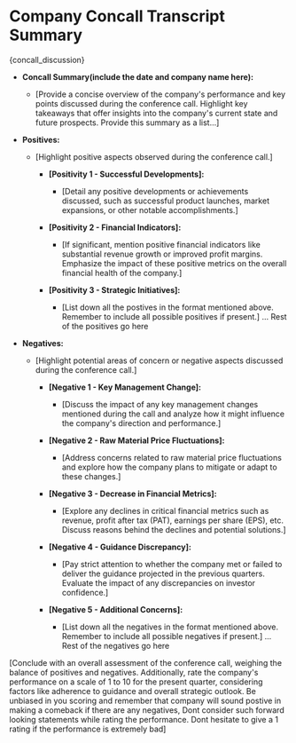 # Company Concall Transcript Summary
{concall_discussion}
- **Concall Summary(include the date and company name here):**
    - [Provide a concise overview of the company's performance and key points discussed during the conference call. Highlight key takeaways that offer insights into the company's current state and future prospects. Provide this summary as a list...]

- **Positives:**
    - [Highlight positive aspects observed during the conference call.]

        - **[Positivity 1 - Successful Developments]:**
            - [Detail any positive developments or achievements discussed, such as successful product launches, market expansions, or other notable accomplishments.]

        - **[Positivity 2 - Financial Indicators]:**
            - [If significant, mention positive financial indicators like substantial revenue growth or improved profit margins. Emphasize the impact of these positive metrics on the overall financial health of the company.]

        - **[Positivity 3 - Strategic Initiatives]:**
            - [List down all the postives in the format mentioned above. Remember to include all possible positives if present.]
        ... Rest of the positives go here

- **Negatives:**
    - [Highlight potential areas of concern or negative aspects discussed during the conference call.]

        - **[Negative 1 - Key Management Change]:**
            - [Discuss the impact of any key management changes mentioned during the call and analyze how it might influence the company's direction and performance.]

        - **[Negative 2 - Raw Material Price Fluctuations]:**
            - [Address concerns related to raw material price fluctuations and explore how the company plans to mitigate or adapt to these changes.]

        - **[Negative 3 - Decrease in Financial Metrics]:**
            - [Explore any declines in critical financial metrics such as revenue, profit after tax (PAT), earnings per share (EPS), etc. Discuss reasons behind the declines and potential solutions.]

        - **[Negative 4 - Guidance Discrepancy]:**
            - [Pay strict attention to whether the company met or failed to deliver the guidance projected in the previous quarters. Evaluate the impact of any discrepancies on investor confidence.]

        - **[Negative 5 - Additional Concerns]:**
            - [List down all the negatives in the format mentioned above. Remember to include all possible negatives if present.]
        ... Rest of the negatives go here

[Conclude with an overall assessment of the conference call, weighing the balance of positives and negatives. Additionally, rate the company's performance on a scale of 1 to 10 for the present quarter, considering factors like adherence to guidance and overall strategic outlook. Be unbiased in you scoring and remember that company will sound postive in making a comeback if there are any negatives, Dont consider such forward looking statements while rating the performance. Dont hesitate to give a 1 rating if the performance is extremely bad]
